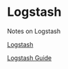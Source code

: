 # Logstash
Notes on Logstash

[Logstash](https://www.elastic.co/downloads/logstash)

[Logstash Guide](https://www.elastic.co/guide/en/logstash/current/configuration.html)


